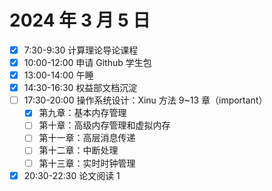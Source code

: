 # 2024 年 3 月 5 日

* [X] 7:30-9:30 计算理论导论课程
* [X] 10:00-12:00 申请 Github 学生包
* [X] 13:00-14:00 午睡
* [X] 14:30-16:30 权益部文档沉淀
* [ ] 17:30-20:00 操作系统设计：Xinu 方法 9~13 章（important）
  * [X] 第九章：基本内存管理
  * [ ] 第十章：高级内存管理和虚拟内存
  * [ ] 第十一章：高层消息传递
  * [ ] 第十二章：中断处理
  * [ ] 第十三章：实时时钟管理
* [X] 20:30-22:30 论文阅读 1

